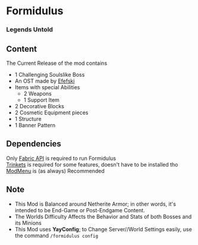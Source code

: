 # Formidulus
### Legends Untold

## Content
The Current Release of the mod contains
- 1 Challenging Soulslike Boss
- An OST made by [Efefski](https://www.youtube.com/@efefski)
- Items with special Abilities
  - 2 Weapons
  - 1 Support Item
- 2 Decorative Blocks
- 2 Cosmetic Equipment pieces
- 1 Structure
- 1 Banner Pattern

## Dependencies
Only <u>Fabric API</u> is required to run Formidulus<br>
<u>Trinkets</u> is required for some features, doesn't have to be installed tho<br>
<u>ModMenu</u> is (as always) Recommended

## Note
- This Mod is Balanced around Netherite Armor; in other words, it's intended to be End-Game or Post-Endgame Content.
- The Worlds Difficulty Affects the Behavior and Stats of both Bosses and its Minions
- This Mod uses **YayConfig**; to Change Server//World Settings easily, use the command `/formidulus config`